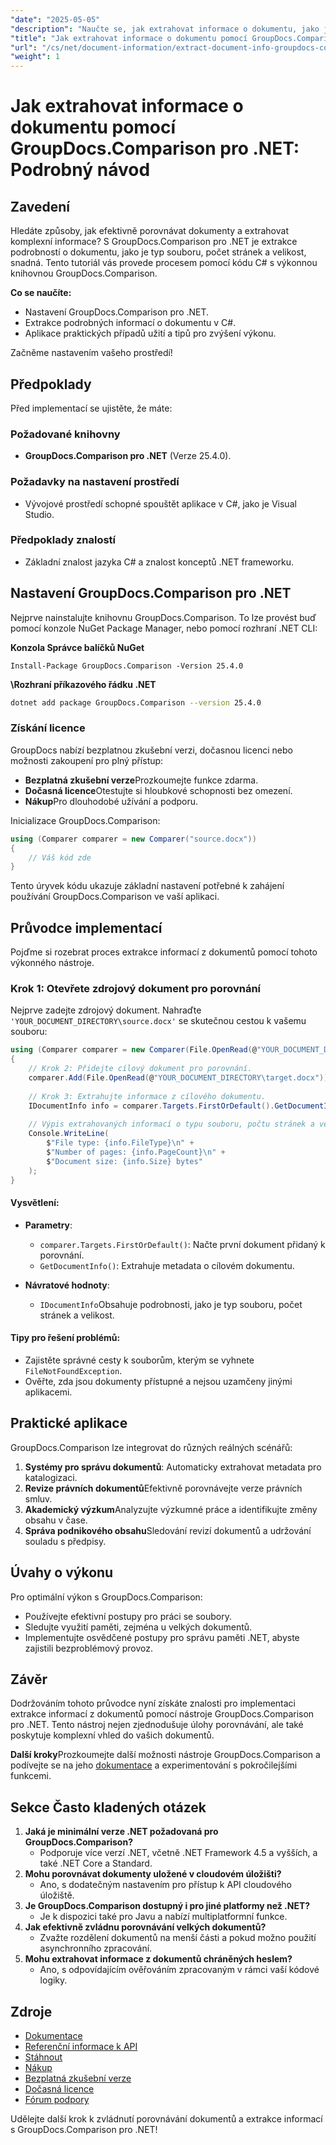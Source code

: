 ```yaml
---
"date": "2025-05-05"
"description": "Naučte se, jak extrahovat informace o dokumentu, jako je typ souboru, počet stránek a velikost, pomocí GroupDocs.Comparison pro .NET v tomto podrobném tutoriálu C#."
"title": "Jak extrahovat informace o dokumentu pomocí GroupDocs.Comparison pro .NET – Komplexní průvodce"
"url": "/cs/net/document-information/extract-document-info-groupdocs-comparison-net/"
"weight": 1
---
```


# Jak extrahovat informace o dokumentu pomocí GroupDocs.Comparison pro .NET: Podrobný návod

## Zavedení

Hledáte způsoby, jak efektivně porovnávat dokumenty a extrahovat komplexní informace? S GroupDocs.Comparison pro .NET je extrakce podrobností o dokumentu, jako je typ souboru, počet stránek a velikost, snadná. Tento tutoriál vás provede procesem pomocí kódu C# s výkonnou knihovnou GroupDocs.Comparison.

**Co se naučíte:**
- Nastavení GroupDocs.Comparison pro .NET.
- Extrakce podrobných informací o dokumentu v C#.
- Aplikace praktických případů užití a tipů pro zvýšení výkonu.

Začněme nastavením vašeho prostředí!

## Předpoklady

Před implementací se ujistěte, že máte:

### Požadované knihovny
- **GroupDocs.Comparison pro .NET** (Verze 25.4.0).

### Požadavky na nastavení prostředí
- Vývojové prostředí schopné spouštět aplikace v C#, jako je Visual Studio.

### Předpoklady znalostí
- Základní znalost jazyka C# a znalost konceptů .NET frameworku.

## Nastavení GroupDocs.Comparison pro .NET

Nejprve nainstalujte knihovnu GroupDocs.Comparison. To lze provést buď pomocí konzole NuGet Package Manager, nebo pomocí rozhraní .NET CLI:

**Konzola Správce balíčků NuGet**
```plaintext
Install-Package GroupDocs.Comparison -Version 25.4.0
```

**\Rozhraní příkazového řádku .NET**
```bash
dotnet add package GroupDocs.Comparison --version 25.4.0
```

### Získání licence
GroupDocs nabízí bezplatnou zkušební verzi, dočasnou licenci nebo možnosti zakoupení pro plný přístup:
- **Bezplatná zkušební verze**Prozkoumejte funkce zdarma.
- **Dočasná licence**Otestujte si hloubkové schopnosti bez omezení.
- **Nákup**Pro dlouhodobé užívání a podporu.

Inicializace GroupDocs.Comparison:
```csharp
using (Comparer comparer = new Comparer("source.docx"))
{
    // Váš kód zde
}
```
Tento úryvek kódu ukazuje základní nastavení potřebné k zahájení používání GroupDocs.Comparison ve vaší aplikaci.

## Průvodce implementací

Pojďme si rozebrat proces extrakce informací z dokumentů pomocí tohoto výkonného nástroje.

### Krok 1: Otevřete zdrojový dokument pro porovnání

Nejprve zadejte zdrojový dokument. Nahraďte `'YOUR_DOCUMENT_DIRECTORY\source.docx'` se skutečnou cestou k vašemu souboru:
```csharp
using (Comparer comparer = new Comparer(File.OpenRead(@"YOUR_DOCUMENT_DIRECTORY\source.docx")))
{
    // Krok 2: Přidejte cílový dokument pro porovnání.
    comparer.Add(File.OpenRead(@"YOUR_DOCUMENT_DIRECTORY\target.docx"));
    
    // Krok 3: Extrahujte informace z cílového dokumentu.
    IDocumentInfo info = comparer.Targets.FirstOrDefault().GetDocumentInfo();
    
    // Výpis extrahovaných informací o typu souboru, počtu stránek a velikosti v bajtech
    Console.WriteLine(
        $"File type: {info.FileType}\n" +
        $"Number of pages: {info.PageCount}\n" +
        $"Document size: {info.Size} bytes"
    );
}
```
#### Vysvětlení:
- **Parametry**:
  - `comparer.Targets.FirstOrDefault()`: Načte první dokument přidaný k porovnání.
  - `GetDocumentInfo()`: Extrahuje metadata o cílovém dokumentu.

- **Návratové hodnoty**: 
  - `IDocumentInfo`Obsahuje podrobnosti, jako je typ souboru, počet stránek a velikost.

#### Tipy pro řešení problémů:
- Zajistěte správné cesty k souborům, kterým se vyhnete `FileNotFoundException`.
- Ověřte, zda jsou dokumenty přístupné a nejsou uzamčeny jinými aplikacemi.

## Praktické aplikace

GroupDocs.Comparison lze integrovat do různých reálných scénářů:
1. **Systémy pro správu dokumentů**: Automaticky extrahovat metadata pro katalogizaci.
2. **Revize právních dokumentů**Efektivně porovnávejte verze právních smluv.
3. **Akademický výzkum**Analyzujte výzkumné práce a identifikujte změny obsahu v čase.
4. **Správa podnikového obsahu**Sledování revizí dokumentů a udržování souladu s předpisy.

## Úvahy o výkonu

Pro optimální výkon s GroupDocs.Comparison:
- Používejte efektivní postupy pro práci se soubory.
- Sledujte využití paměti, zejména u velkých dokumentů.
- Implementujte osvědčené postupy pro správu paměti .NET, abyste zajistili bezproblémový provoz.

## Závěr

Dodržováním tohoto průvodce nyní získáte znalosti pro implementaci extrakce informací z dokumentů pomocí nástroje GroupDocs.Comparison pro .NET. Tento nástroj nejen zjednodušuje úlohy porovnávání, ale také poskytuje komplexní vhled do vašich dokumentů.

**Další kroky**Prozkoumejte další možnosti nástroje GroupDocs.Comparison a podívejte se na jeho [dokumentace](https://docs.groupdocs.com/comparison/net/) a experimentování s pokročilejšími funkcemi.

## Sekce Často kladených otázek

1. **Jaká je minimální verze .NET požadovaná pro GroupDocs.Comparison?**
   - Podporuje více verzí .NET, včetně .NET Framework 4.5 a vyšších, a také .NET Core a Standard.
2. **Mohu porovnávat dokumenty uložené v cloudovém úložišti?**
   - Ano, s dodatečným nastavením pro přístup k API cloudového úložiště.
3. **Je GroupDocs.Comparison dostupný i pro jiné platformy než .NET?**
   - Je k dispozici také pro Javu a nabízí multiplatformní funkce.
4. **Jak efektivně zvládnu porovnávání velkých dokumentů?**
   - Zvažte rozdělení dokumentů na menší části a pokud možno použití asynchronního zpracování.
5. **Mohu extrahovat informace z dokumentů chráněných heslem?**
   - Ano, s odpovídajícím ověřováním zpracovaným v rámci vaší kódové logiky.

## Zdroje

- [Dokumentace](https://docs.groupdocs.com/comparison/net/)
- [Referenční informace k API](https://reference.groupdocs.com/comparison/net/)
- [Stáhnout](https://releases.groupdocs.com/comparison/net/)
- [Nákup](https://purchase.groupdocs.com/buy)
- [Bezplatná zkušební verze](https://releases.groupdocs.com/comparison/net/)
- [Dočasná licence](https://purchase.groupdocs.com/temporary-license/)
- [Fórum podpory](https://forum.groupdocs.com/c/comparison/)

Udělejte další krok k zvládnutí porovnávání dokumentů a extrakce informací s GroupDocs.Comparison pro .NET!